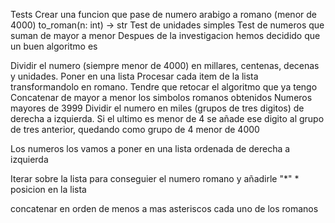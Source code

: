 Tests
Crear una funcion que pase de numero arabigo a romano (menor de 4000)
to_roman(n: int) -> str
Test de unidades simples
Test de numeros que suman de mayor a menor
Despues de la investigacion hemos decidido que un buen algoritmo es

Dividir el numero (siempre menor de 4000) en millares, centenas, decenas y unidades. Poner en una lista
Procesar cada item de la lista transformandolo en romano. Tendre que retocar el algoritmo que ya tengo
Concatenar de mayor a menor los simbolos romanos obtenidos
Numeros mayores de 3999
Dividir el numero en miles (grupos de tres digitos) de derecha a izquierda. Si el ultimo es menor de 4 se añade ese digito al grupo de tres anterior, quedando como grupo de 4 menor de 4000

Los numeros los vamos a poner en una lista ordenada de derecha a izquierda

Iterar sobre la lista para conseguier el numero romano y añadirle "*" * posicion en la lista

concatenar en orden de menos a mas asteriscos cada uno de los romanos